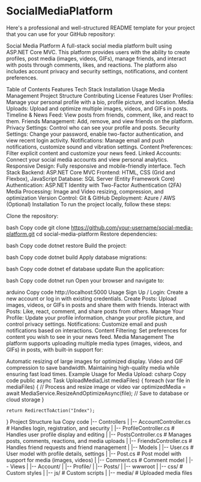 # SocialMediaPlatform


Here's a professional and well-structured README template for your project that you can use for your GitHub repository:

Social Media Platform
A full-stack social media platform built using ASP.NET Core MVC. This platform provides users with the ability to create profiles, post media (images, videos, GIFs), manage friends, and interact with posts through comments, likes, and reactions. The platform also includes account privacy and security settings, notifications, and content preferences.

Table of Contents
Features
Tech Stack
Installation
Usage
Media Management
Project Structure
Contributing
License
Features
User Profiles: Manage your personal profile with a bio, profile picture, and location.
Media Uploads: Upload and optimize multiple images, videos, and GIFs in posts.
Timeline & News Feed: View posts from friends, comment, like, and react to them.
Friends Management: Add, remove, and view friends on the platform.
Privacy Settings: Control who can see your profile and posts.
Security Settings: Change your password, enable two-factor authentication, and view recent login activity.
Notifications: Manage email and push notifications, customize sound and vibration settings.
Content Preferences: Filter explicit content and customize your news feed.
Linked Accounts: Connect your social media accounts and view personal analytics.
Responsive Design: Fully responsive and mobile-friendly interface.
Tech Stack
Backend: ASP.NET Core MVC
Frontend: HTML, CSS (Grid and Flexbox), JavaScript
Database: SQL Server (Entity Framework Core)
Authentication: ASP.NET Identity with Two-Factor Authentication (2FA)
Media Processing: Image and Video resizing, compression, and optimization
Version Control: Git & GitHub
Deployment: Azure / AWS (Optional)
Installation
To run the project locally, follow these steps:

Clone the repository:

bash
Copy code
git clone https://github.com/your-username/social-media-platform.git
cd social-media-platform
Restore dependencies:

bash
Copy code
dotnet restore
Build the project:

bash
Copy code
dotnet build
Apply database migrations:

bash
Copy code
dotnet ef database update
Run the application:

bash
Copy code
dotnet run
Open your browser and navigate to:

arduino
Copy code
http://localhost:5000
Usage
Sign Up / Login: Create a new account or log in with existing credentials.
Create Posts: Upload images, videos, or GIFs in posts and share them with friends.
Interact with Posts: Like, react, comment, and share posts from others.
Manage Your Profile: Update your profile information, change your profile picture, and control privacy settings.
Notifications: Customize email and push notifications based on interactions.
Content Filtering: Set preferences for content you wish to see in your news feed.
Media Management
The platform supports uploading multiple media types (images, videos, and GIFs) in posts, with built-in support for:

Automatic resizing of large images for optimized display.
Video and GIF compression to save bandwidth.
Maintaining high-quality media while ensuring fast load times.
Example Usage for Media Upload:
csharp
Copy code
public async Task<IActionResult> UploadMedia(List<IFormFile> mediaFiles)
{
    foreach (var file in mediaFiles)
    {
        // Process and resize image or video
        var optimizedMedia = await MediaService.ResizeAndOptimizeAsync(file);
        // Save to database or cloud storage
    }

    return RedirectToAction("Index");
}
Project Structure
lua
Copy code
|-- Controllers
|   |-- AccountController.cs       # Handles login, registration, and security
|   |-- ProfileController.cs       # Handles user profile display and editing
|   |-- PostsController.cs         # Manages posts, comments, reactions, and media uploads
|   |-- FriendsController.cs       # Handles friend requests and friend management
|
|-- Models
|   |-- User.cs                    # User model with profile details, settings
|   |-- Post.cs                    # Post model with support for media (images, videos)
|   |-- Comment.cs                 # Comment model
|
|-- Views
|   |-- Account/
|   |-- Profile/
|   |-- Posts/
|
|-- wwwroot
|   |-- css/                       # Custom styles
|   |-- js/                        # Custom scripts
|   |-- media/                     # Uploaded media files
